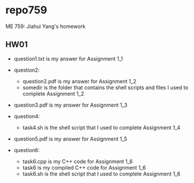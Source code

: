 # repo759
ME 759: Jiahui Yang's homework

## HW01
- question1.txt is my answer for Assignment 1_1
- question2:
  - question2.pdf is my answer for Assignment 1_2
  - somedir is the folder that contains the shell scripts and files I used to complete Assignment 1_2

- question3.pdf is my answer for Assignment 1_3
- question4:
    - task4.sh is the shell script that I used to complete Assignment 1_4
- question5.pdf is my answer for Assignment 1_5
- question6:
    - task6.cpp is my C++ code for Assignment 1_6
    - task6 is my compiled C++ code for Assignment 1_6
    - task6.sh is the shell script that I used to complete Assignment 1_6
